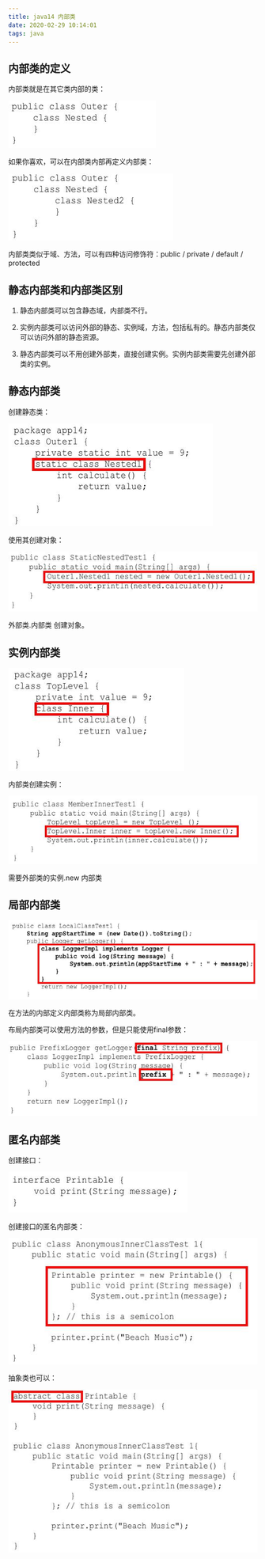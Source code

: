 ```yaml
---
title: java14 内部类
date: 2020-02-29 10:14:01
tags: java
---
```


## 内部类的定义

内部类就是在其它类内部的类：

<img src='java14-Nested-and-Inner-Classes\425b4d6b-c0ac-4f45-acd5-43fc21d894bc.jpg'>

如果你喜欢，可以在内部类内部再定义内部类：

<img src='java14-Nested-and-Inner-Classes\77548d4e-f647-4ec1-b0ff-12772c2c6e07.jpg'>

内部类类似于域、方法，可以有四种访问修饰符：public / private / default / protected

## 静态内部类和内部类区别

1. 静态内部类可以包含静态域，内部类不行。

2. 实例内部类可以访问外部的静态、实例域，方法，包括私有的。静态内部类仅可以访问外部的静态资源。

3. 静态内部类可以不用创建外部类，直接创建实例。实例内部类需要先创建外部类的实例。

## 静态内部类

创建静态类：

<img src='java14-Nested-and-Inner-Classes\25086175-1c78-46e0-a853-f926856d4629.jpg' >

使用其创建对象：

<img src='java14-Nested-and-Inner-Classes\b3f347ef-65f7-4c9a-a359-5442cc7ba493.jpg'>

外部类.内部类 创建对象。

## 实例内部类

<img src='java14-Nested-and-Inner-Classes\e8c232a2-322d-454b-aff6-fc045f14adfc.jpg'>

内部类创建实例：

<img src='java14-Nested-and-Inner-Classes\fa5fd1c3-2901-40f0-a476-55a4ac516e25.jpg'>

需要外部类的实例.new 内部类

## 局部内部类

<img src='java14-Nested-and-Inner-Classes\ffab32ff-27e6-4ffb-bb41-663d8afbcb01.jpg'>

在方法的内部定义内部类称为局部内部类。

布局内部类可以使用方法的参数，但是只能使用final参数：

<img src='java14-Nested-and-Inner-Classes\90a27107-e989-4239-909e-5d7b8d11fa3e.jpg'>

## 匿名内部类

创建接口：

<img src='java14-Nested-and-Inner-Classes\18bc7bef-c670-419c-ad33-f90063c79ead.jpg'>

创建接口的匿名内部类：

<img src='java14-Nested-and-Inner-Classes\46969a31-64a7-4f7f-b06c-269ef48f89a3.jpg'>

抽象类也可以：

<img src='java14-Nested-and-Inner-Classes\acd4f4f7-84c2-42db-be94-39dffe751bec.jpg'>

